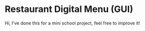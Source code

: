 # Restaurant Digital Menu (GUI)
Hi, I've done this for a mini school project, feel free to improve it!
